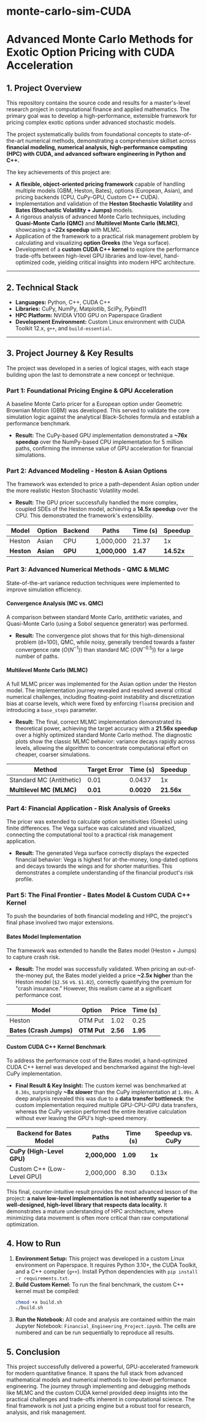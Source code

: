 # monte-carlo-sim-CUDA
# Advanced Monte Carlo Methods for Exotic Option Pricing with CUDA Acceleration


## 1. Project Overview

This repository contains the source code and results for a master's-level research project in computational finance and applied mathematics. The primary goal was to develop a high-performance, extensible framework for pricing complex exotic options under advanced stochastic models.

The project systematically builds from foundational concepts to state-of-the-art numerical methods, demonstrating a comprehensive skillset across **financial modeling, numerical analysis, high-performance computing (HPC) with CUDA, and advanced software engineering in Python and C++.**

The key achievements of this project are:
*   **A flexible, object-oriented pricing framework** capable of handling multiple models (GBM, Heston, Bates), options (European, Asian), and pricing backends (CPU, CuPy-GPU, Custom C++ CUDA).
*   Implementation and validation of the **Heston Stochastic Volatility** and **Bates (Stochastic Volatility + Jumps)** models.
*   A rigorous analysis of advanced Monte Carlo techniques, including **Quasi-Monte Carlo (QMC)** and **Multilevel Monte Carlo (MLMC)**, showcasing a **~22x speedup** with MLMC.
*   Application of the framework to a practical risk management problem by calculating and visualizing **option Greeks** (the Vega surface).
*   Development of a **custom CUDA C++ kernel** to explore the performance trade-offs between high-level GPU libraries and low-level, hand-optimized code, yielding critical insights into modern HPC architecture.

---

## 2. Technical Stack

*   **Languages:** Python, C++, CUDA C++
*   **Libraries:** CuPy, NumPy, Matplotlib, SciPy, Pybind11
*   **HPC Platform:** NVIDIA V100 GPU on Paperspace Gradient
*   **Development Environment:** Custom Linux environment with CUDA Toolkit 12.x, `g++`, and `build-essential`.

---

## 3. Project Journey & Key Results

The project was developed in a series of logical stages, with each stage building upon the last to demonstrate a new concept or technique.

### Part 1: Foundational Pricing Engine & GPU Acceleration

A baseline Monte Carlo pricer for a European option under Geometric Brownian Motion (GBM) was developed. This served to validate the core simulation logic against the analytical Black-Scholes formula and establish a performance benchmark.

*   **Result:** The CuPy-based GPU implementation demonstrated a **~76x speedup** over the NumPy-based CPU implementation for 5 million paths, confirming the immense value of GPU acceleration for financial simulations.

### Part 2: Advanced Modeling - Heston & Asian Options

The framework was extended to price a path-dependent Asian option under the more realistic Heston Stochastic Volatility model.

*   **Result:** The GPU pricer successfully handled the more complex, coupled SDEs of the Heston model, achieving a **14.5x speedup** over the CPU. This demonstrated the framework's extensibility.

| Model         | Option  | Backend | Paths     | Time (s) | Speedup |
|---------------|---------|---------|-----------|----------|---------|
| Heston        | Asian   | CPU     | 1,000,000 | 21.37    | 1x      |
| **Heston**    | **Asian**   | **GPU**     | **1,000,000** | **1.47**     | **14.52x**  |

### Part 3: Advanced Numerical Methods - QMC & MLMC

State-of-the-art variance reduction techniques were implemented to improve simulation efficiency.

#### Convergence Analysis (MC vs. QMC)
A comparison between standard Monte Carlo, antithetic variates, and Quasi-Monte Carlo (using a Sobol sequence generator) was performed.

*   **Result:** The convergence plot shows that for this high-dimensional problem (d=100), QMC, while noisy, generally trended towards a faster convergence rate ($O(N^{-1})$) than standard MC ($O(N^{-0.5})$) for a large number of paths.



#### Multilevel Monte Carlo (MLMC)
A full MLMC pricer was implemented for the Asian option under the Heston model. The implementation journey revealed and resolved several critical numerical challenges, including floating-point instability and discretization bias at coarse levels, which were fixed by enforcing `float64` precision and introducing a `base_steps` parameter.

*   **Result:** The final, correct MLMC implementation demonstrated its theoretical power, achieving the target accuracy with a **21.56x speedup** over a highly optimized standard Monte Carlo method. The diagnostic plots show the classic MLMC behavior: variance decays rapidly across levels, allowing the algorithm to concentrate computational effort on cheaper, coarser simulations.

| Method                    | Target Error | Time (s) | Speedup  |
|---------------------------|--------------|----------|----------|
| Standard MC (Antithetic)  | 0.01         | 0.0437   | 1x       |
| **Multilevel MC (MLMC)**  | **0.01**     | **0.0020**   | **21.56x** |



### Part 4: Financial Application - Risk Analysis of Greeks

The pricer was extended to calculate option sensitivities (Greeks) using finite differences. The Vega surface was calculated and visualized, connecting the computational tool to a practical risk management application.

*   **Result:** The generated Vega surface correctly displays the expected financial behavior: Vega is highest for at-the-money, long-dated options and decays towards the wings and for shorter maturities. This demonstrates a complete understanding of the financial product's risk profile.



### Part 5: The Final Frontier - Bates Model & Custom CUDA C++ Kernel

To push the boundaries of both financial modeling and HPC, the project's final phase involved two major extensions.

#### Bates Model Implementation
The framework was extended to handle the Bates model (Heston + Jumps) to capture crash risk.

*   **Result:** The model was successfully validated. When pricing an out-of-the-money put, the Bates model yielded a price **~2.5x higher** than the Heston model (`$2.56` vs. `$1.02`), correctly quantifying the premium for "crash insurance." However, this realism came at a significant performance cost.

| Model                   | Option  | Price    | Time (s) |
|-------------------------|---------|----------|----------|
| Heston                  | OTM Put | 1.02     | 0.25     |
| **Bates (Crash Jumps)** | **OTM Put** | **2.56**     | **1.95**     |

#### Custom CUDA C++ Kernel Benchmark
To address the performance cost of the Bates model, a hand-optimized CUDA C++ kernel was developed and benchmarked against the high-level CuPy implementation.

*   **Final Result & Key Insight:** The custom kernel was benchmarked at `8.30s`, surprisingly **~8x slower** than the CuPy implementation at `1.09s`. A deep analysis revealed this was due to a **data transfer bottleneck**: the custom implementation required multiple GPU-CPU-GPU data transfers, whereas the CuPy version performed the entire iterative calculation without ever leaving the GPU's high-speed memory.

| Backend for Bates Model | Paths     | Time (s) | Speedup vs. CuPy |
|-------------------------|-----------|----------|------------------|
| **CuPy (High-Level GPU)** | **2,000,000** | **1.09**     | **1x**           |
| Custom C++ (Low-Level GPU)  | 2,000,000 | 8.30     | 0.13x            |

This final, counter-intuitive result provides the most advanced lesson of the project: **a naive low-level implementation is not inherently superior to a well-designed, high-level library that respects data locality.** It demonstrates a mature understanding of HPC architecture, where minimizing data movement is often more critical than raw computational optimization.

## 4. How to Run

1.  **Environment Setup:** This project was developed in a custom Linux environment on Paperspace. It requires Python 3.10+, the CUDA Toolkit, and a C++ compiler (`g++`). Install Python dependencies with `pip install -r requirements.txt`.
2.  **Build Custom Kernel:** To run the final benchmark, the custom C++ kernel must be compiled:
    ```bash
    chmod +x build.sh
    ./build.sh
    ```
3.  **Run the Notebook:** All code and analysis are contained within the main Jupyter Notebook: `Financial_Engineering_Project.ipynb`. The cells are numbered and can be run sequentially to reproduce all results.

## 5. Conclusion

This project successfully delivered a powerful, GPU-accelerated framework for modern quantitative finance. It spans the full stack from advanced mathematical models and numerical methods to low-level performance engineering. The journey through implementing and debugging methods like MLMC and the custom CUDA kernel provided deep insights into the practical challenges and trade-offs inherent in computational science. The final framework is not just a pricing engine but a robust tool for research, analysis, and risk management.
